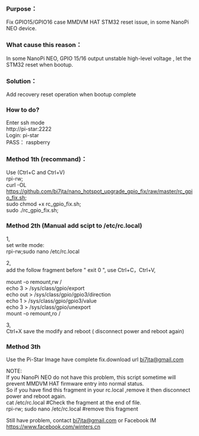 ### Purpose：   
Fix GPIO15/GPIO16 case MMDVM HAT STM32 reset issue, in some NanoPi NEO device.   

### What cause this reason：   
In some NanoPi NEO, GPIO 15/16 output unstable high-level voltage , let the STM32 reset when bootup.  
### Solution：  
Add recovery reset operation when bootup complete  

### How to do?  
Enter ssh mode  
http://pi-star:2222  
Login:  pi-star  
PASS： raspberry   

### Method 1th (recommand)：
Use (Ctrl+C and Ctrl+V)   
rpi-rw;  
curl -OL https://github.com/bi7jta/nano_hotspot_upgrade_gpio_fix/raw/master/rc_gpio_fix.sh;  
sudo chmod +x rc_gpio_fix.sh;   
sudo ./rc_gpio_fix.sh;    

### Method 2th (Manual add scipt to /etc/rc.local)  
1,   
set write mode:   
rpi-rw;sudo nano /etc/rc.local  
 
2,  
add the follow fragment before  " exit 0 ", use Ctrl+C，Ctrl+V,  

mount -o remount,rw /  
echo 3 > /sys/class/gpio/export  
echo out > /sys/class/gpio/gpio3/direction  
echo 1 > /sys/class/gpio/gpio3/value  
echo 3 > /sys/class/gpio/unexport  
mount -o remount,ro /  

3,     
Ctrl+X save the modify and reboot ( disconnect power and reboot again)  

### Method 3th 
Use the Pi-Star Image have complete fix.download url bi7jta@gmail.com

NOTE:  
If you NanoPi NEO do not have this problem, this script sometime will prevent MMDVM HAT firmware entry into normal status.     
So if you have find this fragment in your rc.local ,remove it then disconnect power and reboot again.  
cat /etc/rc.local   #Check the fragment at the end of file.   
rpi-rw; sudo nano /etc/rc.local   #remove this fragment  

Still have problem, contact bi7jta@gmail.com or Facebook IM https://www.facebook.com/winters.cn  
